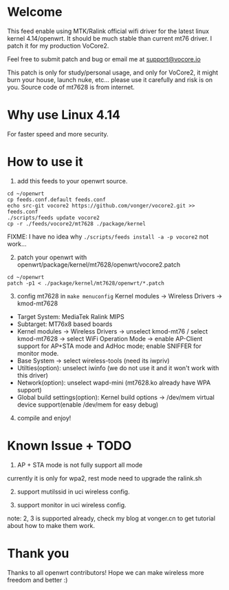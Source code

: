 # Welcome

This feed enable using MTK/Ralink official wifi driver for the latest linux kernel 4.14/openwrt. It should be much stable than current mt76 driver. I patch it for my production VoCore2.

Feel free to submit patch and bug or email me at support@vocore.io

This patch is only for study/personal usage, and only for VoCore2, it might burn your house, launch nuke, etc... please use it carefully and risk is on you. 
Source code of mt7628 is from internet.


# Why use Linux 4.14

For faster speed and more security.


# How to use it

1. add this feeds to your openwrt source.

```
cd ~/openwrt
cp feeds.conf.default feeds.conf
echo src-git vocore2 https://github.com/vonger/vocore2.git >> feeds.conf
./scripts/feeds update vocore2
cp -r ./feeds/vocore2/mt7628 ./package/kernel
```

FIXME: I have no idea why `./scripts/feeds install -a -p vocore2` not work...

2. patch your openwrt with openwrt/package/kernel/mt7628/openwrt/vocore2.patch

```
cd ~/openwrt
patch -p1 < ./package/kernel/mt7628/openwrt/*.patch
```


3. config mt7628 in `make menuconfig` Kernel modules -> Wireless Drivers -> kmod-mt7628

- Target System: MediaTek Ralink MIPS
- Subtarget: MT76x8 based boards
- Kernel modules -> Wireless Drivers -> unselect kmod-mt76 / select kmod-mt7628 -> select WiFi Operation Mode -> enable AP-Client support for AP+STA mode and AdHoc mode; enable SNIFFER for monitor mode.
- Base System -> select wireless-tools (need its iwpriv)
- Utilties(option): unselect iwinfo (we do not use it and it won't work with this driver)
- Network(option): unselect wapd-mini (mt7628.ko already have WPA support)
- Global build settings(option): Kernel build options -> /dev/mem virtual device support(enable /dev/mem for easy debug)


4. compile and enjoy!


# Known Issue + TODO

1. AP + STA mode is not fully support all mode

currently it is only for wpa2, rest mode need to upgrade the ralink.sh

2. support mutilssid in uci wireless config.

3. support monitor in uci wireless config.

note: 2, 3 is supported already, check my blog at vonger.cn to get tutorial about how to make them work.


# Thank you

Thanks to all openwrt contributors! Hope we can make wireless more freedom and better :) 
